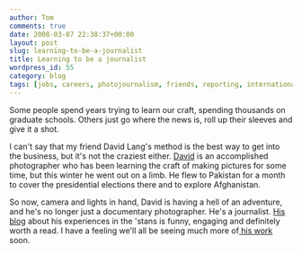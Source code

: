 ```yaml
---
author: Tom
comments: true
date: 2008-03-07 22:38:37+00:00
layout: post
slug: learning-to-be-a-journalist
title: Learning to be a journalist
wordpress_id: 55
category: blog
tags: [jobs, careers, photojournalism, friends, reporting, international]
---
```


Some people spend years trying to learn our craft, spending thousands on graduate schools. Others just go where the news is, roll up their sleeves and give it a shot.

I can't say that my friend David Lang's method is the best way to get into the business, but it's not the craziest either. [David](http://davidlang.blogspot.com/) is an accomplished photographer who has been learning the craft of making pictures for some time, but this winter he went out on a limb. He flew to Pakistan for a month to cover the presidential elections there and to explore Afghanistan.

So now, camera and lights in hand, David is having a hell of an adventure, and he's no longer just a documentary photographer. He's a journalist. [His blog](http://davidlang.blogspot.com/) about his experiences in the 'stans is funny, engaging and definitely worth a read. I have a feeling we'll all be seeing much more of[ his work ](http://www.davidlang.com/main.php)soon.
